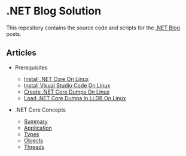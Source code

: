 # .NET Blog Solution

This repository contains the source code and scripts for the [.NET Blog](https://medium.com/@meriffa) posts.

## Articles

* Prerequisites

  * [Install .NET Core On Linux](/Resources/Articles/Install%20.NET%20Core%20On%20Linux.md)
  * [Install Visual Studio Code On Linux](/Resources/Articles/Install%20Visual%20Studio%20Code%20On%20Linux.md)
  * [Create .NET Core Dumps On Linux](/Resources/Articles/Create%20.NET%20Core%20Dumps%20On%20Linux.md)
  * [Load .NET Core Dumps In LLDB On Linux](/Resources/Articles/Load%20.NET%20Core%20Dumps%20In%20LLDB%20On%20Linux.md)

* .NET Core Concepts

  * [Summary](/Resources/Articles/.NET%20Core%20Concepts%20(Summary).md)
  * [Application](/Resources/Articles/.NET%20Core%20Concepts%20(Application).md)
  * [Types](/Resources/Articles/.NET%20Core%20Concepts%20(Types).md)
  * [Objects](/Resources/Articles/.NET%20Core%20Concepts%20(Objects).md)
  * [Threads](/Resources/Articles/.NET%20Core%20Concepts%20(Threads).md)